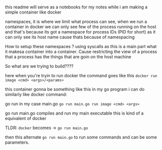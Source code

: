 this readme will serve as a notebooks for my notes while i am making a simple container like docker

namespaces, 
it is where we limit what process can see, when we run a container in docker
we can only see few of the process running on the host and that's because its got
a namespace for process IDs (PID for short) as it can only see its host name cause thats
because of namespacing

How to setup these namespaces ? 
using syscalls as this is a main part what it makesa container into a container. Cause restricting the view of a process that a process has the things that are goin on the host machine

So what are we trying to build????


here when you're tryin to run docker the command goes like this 
`docker run image <cmd> <args>/<params>`

this container gonna be something like this in my go program i can do similarly like docker command:

go run <filename> in my case main.go 
`go run main.go run image <cmd> <args>`

go run main.go compiles and run my main executable this is kind of a equivalent of docker

TLDR: `docker` becomes -> `go run main.go` 

then this alternate `go run main.go` to run some commands <cmd> and can be some parameters. 


